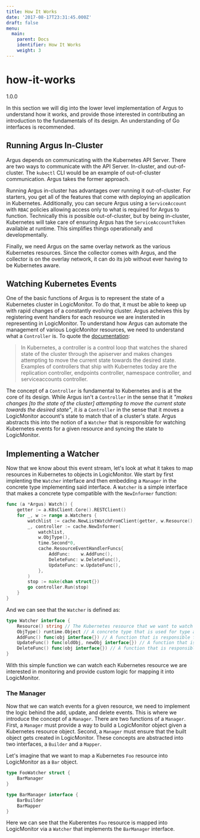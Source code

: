 ```yaml
---
title: How It Works
date: '2017-08-17T23:31:45.000Z'
draft: false
menu:
  main:
    parent: Docs
    identifier: How It Works
    weight: 3
---
```


# how-it-works

1.0.0

In this section we will dig into the lower level implementation of Argus to understand how it works, and provide those interested in contributing an introduction to the fundamentals of its design. An understanding of Go interfaces is recommended.

## Running Argus In-Cluster

Argus depends on communicating with the Kubernetes API Server. There are two ways to communicate with the API Server. In-cluster, and out-of-cluster. The `kubectl` CLI would be an example of out-of-cluster communication. Argus takes the former approach.

Running Argus in-cluster has advantages over running it out-of-cluster. For starters, you get all of the features that come with deploying an application in Kubernetes. Additionally, you can secure Argus using a `ServiceAccount` with `RBAC` policies allowing access only to what is required for Argus to function. Technically this _is_ possible out-of-cluster, but by being in-cluster, Kubernetes will take care of ensuring Argus has the `ServiceAccountToken` available at runtime. This simplifies things operationally and developmentally.

Finally, we need Argus on the same overlay network as the various Kubernetes resources. Since the collector comes with Argus, and the collector is on the overlay network, it can do its job without ever having to be Kubernetes aware.

## Watching Kubernetes Events

One of the basic functions of Argus is to represent the state of a Kubernetes cluster in LogicMonitor. To do that, it must be able to keep up with rapid changes of a constantly evolving cluster. Argus acheives this by registering event handlers for each resource we are instersted in representing in LogicMonitor. To understand how Argus can automate the management of various LogicMonitor resources, we need to understand what a `Controller` is. To quote the [documentation](https://kubernetes.io/docs/admin/kube-controller-manager/):

> In Kubernetes, a controller is a control loop that watches the shared state of the cluster through the apiserver and makes changes attempting to move the current state towards the desired state. Examples of controllers that ship with Kubernetes today are the replication controller, endpoints controller, namespace controller, and serviceaccounts controller.

The concept of a `Controller` is fundamental to Kubernetes and is at the core of its design. While Argus isn't a `Controller` in the sense that it _"makes changes \[to the state of the cluster\] attempting to move the current state towards the desired state"_, it _is_ a `Controller` in the sense that it moves a LogicMonitor account's state to match that of a cluster's state. Argus abstracts this into the notion of a `Watcher` that is responsible for watching Kubernetes events for a given resource and syncing the state to LogicMonitor.

## Implementing a Watcher

Now that we know about this event stream, let's look at what it takes to map resources in Kubernetes to objects in LogicMonitor. We start by first implenting the `Watcher` interface and then embedding a `Manager` in the concrete type implementing said interface. A `Watcher` is a simple interface that makes a concrete type compatible with the `NewInformer` function:

```go
func (a *Argus) Watch() {
    getter := a.K8sClient.Core().RESTClient()
    for _, w := range a.Watchers {
        watchlist := cache.NewListWatchFromClient(getter, w.Resource(), v1.NamespaceAll, fields.Everything())
        _, controller := cache.NewInformer(
            watchlist,
            w.ObjType(),
            time.Second*0,
            cache.ResourceEventHandlerFuncs{
                AddFunc:    w.AddFunc(),
                DeleteFunc: w.DeleteFunc(),
                UpdateFunc: w.UpdateFunc(),
            },
        )
        stop := make(chan struct{})
        go controller.Run(stop)
    }
}
```

And we can see that the `Watcher` is defined as:

```go
type Watcher interface {
    Resource() string // The Kubernetes resource that we want to watch (nodes, pods, services, etc.)
    ObjType() runtime.Object // A concrete type that is used for type assertion to an interface's underlying concrete value (Pod{}, Node{}, Service{}, etc.).
    AddFunc() func(obj interface{}) // A function that is responsible for handling add events for the given resource.
    UpdateFunc() func(oldObj, newObj interface{}) // A function that is responsible for handling update events for the given resource.
    DeleteFunc() func(obj interface{}) // A function that is responsible for handling delete events for the given resource.
}
```

With this simple function we can watch each Kubernetes resource we are interested in monitoring and provide custom logic for mapping it into LogicMonitor.

### The Manager

Now that we can watch events for a given resource, we need to implement the logic behind the add, update, and delete events. This is where we introduce the concept of a `Manager`. There are two functions of a `Manager`. First, a `Manager` must provide a way to build a LogicMonitor object given a Kubernetes resource object. Second, a `Manager` must ensure that the built object gets created in LogicMonitor. These concepts are abstracted into two interfaces, a `Builder` and a `Mapper`.

Let's imagine that we want to map a Kubernetes `Foo` resource into LogicMonitor as a `Bar` object.

```go
type FooWatcher struct {
    BarManager
}

type BarManager interface {
    BarBuilder
    BarMapper
}
```

Here we can see that the Kuberentes `Foo` resource is mapped into LogicMonitor via a `Watcher` that implements the `BarManager` interface.

